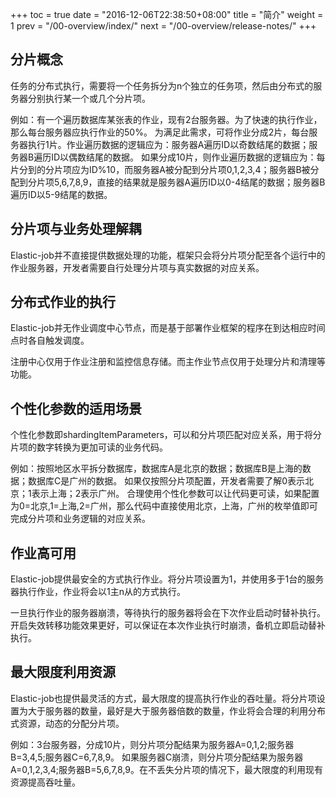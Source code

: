 +++
toc = true
date = "2016-12-06T22:38:50+08:00"
title = "简介"
weight = 1
prev = "/00-overview/index/"
next = "/00-overview/release-notes/"
+++

## 分片概念

任务的分布式执行，需要将一个任务拆分为n个独立的任务项，然后由分布式的服务器分别执行某一个或几个分片项。

例如：有一个遍历数据库某张表的作业，现有2台服务器。为了快速的执行作业，那么每台服务器应执行作业的50%。
为满足此需求，可将作业分成2片，每台服务器执行1片。作业遍历数据的逻辑应为：服务器A遍历ID以奇数结尾的数据；服务器B遍历ID以偶数结尾的数据。
如果分成10片，则作业遍历数据的逻辑应为：每片分到的分片项应为ID%10，而服务器A被分配到分片项0,1,2,3,4；服务器B被分配到分片项5,6,7,8,9，直接的结果就是服务器A遍历ID以0-4结尾的数据；服务器B遍历ID以5-9结尾的数据。

## 分片项与业务处理解耦

Elastic-job并不直接提供数据处理的功能，框架只会将分片项分配至各个运行中的作业服务器，开发者需要自行处理分片项与真实数据的对应关系。

## 分布式作业的执行

Elastic-job并无作业调度中心节点，而是基于部署作业框架的程序在到达相应时间点时各自触发调度。

注册中心仅用于作业注册和监控信息存储。而主作业节点仅用于处理分片和清理等功能。

## 个性化参数的适用场景

个性化参数即shardingItemParameters，可以和分片项匹配对应关系，用于将分片项的数字转换为更加可读的业务代码。

例如：按照地区水平拆分数据库，数据库A是北京的数据；数据库B是上海的数据；数据库C是广州的数据。
如果仅按照分片项配置，开发者需要了解0表示北京；1表示上海；2表示广州。
合理使用个性化参数可以让代码更可读，如果配置为0=北京,1=上海,2=广州，那么代码中直接使用北京，上海，广州的枚举值即可完成分片项和业务逻辑的对应关系。

## 作业高可用

Elastic-job提供最安全的方式执行作业。将分片项设置为1，并使用多于1台的服务器执行作业，作业将会以1主n从的方式执行。

一旦执行作业的服务器崩溃，等待执行的服务器将会在下次作业启动时替补执行。
开启失效转移功能效果更好，可以保证在本次作业执行时崩溃，备机立即启动替补执行。

## 最大限度利用资源

Elastic-job也提供最灵活的方式，最大限度的提高执行作业的吞吐量。将分片项设置为大于服务器的数量，最好是大于服务器倍数的数量，作业将会合理的利用分布式资源，动态的分配分片项。

例如：3台服务器，分成10片，则分片项分配结果为服务器A=0,1,2;服务器B=3,4,5;服务器C=6,7,8,9。
如果服务器C崩溃，则分片项分配结果为服务器A=0,1,2,3,4;服务器B=5,6,7,8,9。在不丢失分片项的情况下，最大限度的利用现有资源提高吞吐量。

